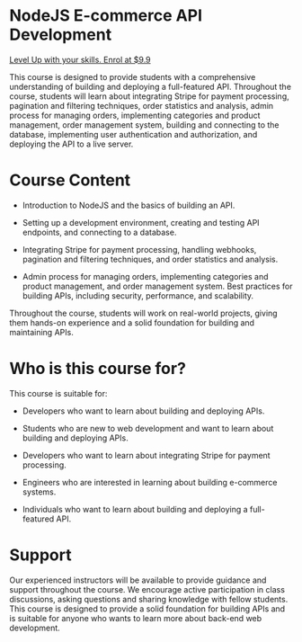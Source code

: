 # NodeJS E-commerce API Development

[Level Up with your skills. Enrol at $9.9 ](https://www.udemy.com/course/nodejs-ecommerce-api-dev-build-with-mongodb-mongoose/?couponCode=NEW-COURSE)

This course is designed to provide students with a comprehensive understanding of building and deploying a full-featured API. Throughout the course, students will learn about integrating Stripe for payment processing, pagination and filtering techniques, order statistics and analysis, admin process for managing orders, implementing categories and product management, order management system, building and connecting to the database, implementing user authentication and authorization, and deploying the API to a live server.

# Course Content

- Introduction to NodeJS and the basics of building an API.

- Setting up a development environment, creating and testing API endpoints, and connecting to a database.

- Integrating Stripe for payment processing, handling webhooks, pagination and filtering techniques, and order statistics and analysis.

- Admin process for managing orders, implementing categories and product management, and order management system.
  Best practices for building APIs, including security, performance, and scalability.

Throughout the course, students will work on real-world projects, giving them hands-on experience and a solid foundation for building and maintaining APIs.

# Who is this course for?

This course is suitable for:

- Developers who want to learn about building and deploying APIs.

- Students who are new to web development and want to learn about building and deploying APIs.

- Developers who want to learn about integrating Stripe for payment processing.

- Engineers who are interested in learning about building e-commerce systems.

- Individuals who want to learn about building and deploying a full-featured API.

# Support

Our experienced instructors will be available to provide guidance and support throughout the course. We encourage active participation in class discussions, asking questions and sharing knowledge with fellow students. This course is designed to provide a solid foundation for building APIs and is suitable for anyone who wants to learn more about back-end web development.
